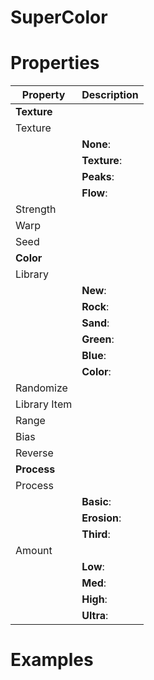 # SuperColor


# Properties


| Property | Description| 
| -------- | -----------|
| **Texture** |  |
| Texture |  |
| | **None**: <desc> |
| | **Texture**: <desc> |
| | **Peaks**: <desc> |
| | **Flow**: <desc> |
| Strength |  |
| Warp |  |
| Seed |  |
| **Color** |  |
| Library |  |
| | **New**: <desc> |
| | **Rock**: <desc> |
| | **Sand**: <desc> |
| | **Green**: <desc> |
| | **Blue**: <desc> |
| | **Color**: <desc> |
| Randomize |  |
| Library Item |  |
| Range |  |
| Bias |  |
| Reverse |  |
| **Process** |  |
| Process |  |
| | **Basic**: <desc> |
| | **Erosion**: <desc> |
| | **Third**: <desc> |
| Amount |  |
| | **Low**: <desc> |
| | **Med**: <desc> |
| | **High**: <desc> |
| | **Ultra**: <desc> |




# Examples

